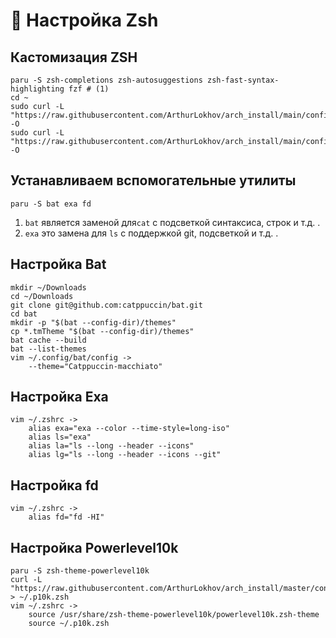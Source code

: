 # 🔮 Настройка Zsh

## Кастомизация ZSH

```
paru -S zsh-completions zsh-autosuggestions zsh-fast-syntax-highlighting fzf # (1)
cd ~
sudo curl -L "https://raw.githubusercontent.com/ArthurLokhov/arch_install/main/configs/zsh/.zshenv" -O
sudo curl -L "https://raw.githubusercontent.com/ArthurLokhov/arch_install/main/configs/zsh/.zshrc" -O
```

## Устанавливаем вспомогательные утилиты

```
paru -S bat exa fd
```

1. `bat` является заменой для`cat` с подсветкой синтаксиса, строк и т.д. .
2. `exa` это замена для `ls` с поддержкой git, подсветкой и т.д. .

## Настройка Bat

```
mkdir ~/Downloads
cd ~/Downloads
git clone git@github.com:catppuccin/bat.git
cd bat
mkdir -p "$(bat --config-dir)/themes"
cp *.tmTheme "$(bat --config-dir)/themes"
bat cache --build
bat --list-themes
vim ~/.config/bat/config ->
    --theme="Catppuccin-macchiato"
```

## Настройка Exa

```
vim ~/.zshrc ->
    alias exa="exa --color --time-style=long-iso"
    alias ls="exa"
    alias la="ls --long --header --icons"
    alias lg="ls --long --header --icons --git"
```

## Настройка fd

```
vim ~/.zshrc ->
    alias fd="fd -HI"
```

## Настройка Powerlevel10k

```
paru -S zsh-theme-powerlevel10k
curl -L "https://raw.githubusercontent.com/ArthurLokhov/arch_install/master/configs/.p10k.zsh" > ~/.p10k.zsh 
vim ~/.zshrc ->
    source /usr/share/zsh-theme-powerlevel10k/powerlevel10k.zsh-theme
    source ~/.p10k.zsh
```
